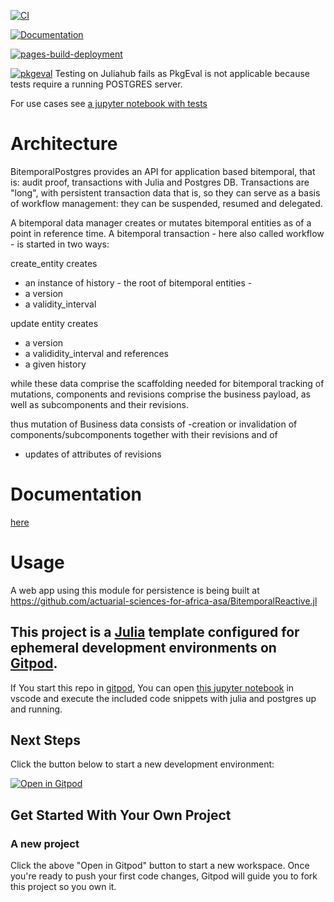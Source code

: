 [![CI](https://github.com/actuarial-sciences-for-africa-asa/BitemporalPostgres.jl/actions/workflows/CI.yml/badge.svg)](https://github.com/actuarial-sciences-for-africa-asa/BitemporalPostgres.jl/actions/workflows/CI.yml)

[![Documentation](https://github.com/actuarial-sciences-for-africa-asa/BitemporalPostgres.jl/actions/workflows/Documentation.yml/badge.svg)](https://github.com/actuarial-sciences-for-africa-asa/BitemporalPostgres.jl/actions/workflows/Documentation.yml)

[![pages-build-deployment](https://github.com/actuarial-sciences-for-africa-asa/BitemporalPostgres.jl/actions/workflows/pages/pages-build-deployment/badge.svg)](https://github.com/actuarial-sciences-for-africa-asa/BitemporalPostgres.jl/actions/workflows/pages/pages-build-deployment)

[![pkgeval](https://juliahub.com/docs/BitemporalPostgres/pkgeval.svg)](https://juliahub.com/ui/Packages/BitemporalPostgres/ZmypI) Testing on Juliahub fails as PkgEval is not applicable because tests require a running POSTGRES server.

For use cases see [a jupyter notebook with tests ](bitemporal_testcase.ipynb)

# Architecture
BitemporalPostgres provides an API for application based bitemporal, that is: audit proof,  transactions with Julia and Postgres DB. Transactions are "long", with persistent transaction data that is, so they can serve as a basis of workflow management: they can be suspended, resumed and delegated.

A bitemporal data manager creates or mutates bitemporal entities as of a point in reference time.
A bitemporal transaction - here also called workflow - is started in two ways:

create_entity creates
- an instance of history - the root of bitemporal entities -
- a version 
- a validity_interval

update entity creates 
- a version 
- a valididity_interval 
and references  
- a given history

while these data comprise the scaffolding needed for bitemporal tracking of mutations, components and revisions comprise the business payload, as well as subcomponents and their revisions.

thus mutation of Business data consists of 
-creation or invalidation of components/subcomponents together with their revisions and of
- updates of attributes of revisions

# Documentation
[here](https://actuarial-sciences-for-africa-asa.github.io/BitemporalPostgres.jl/dev/)

# Usage
A web app using this module for persistence is being built at https://github.com/actuarial-sciences-for-africa-asa/BitemporalReactive.jl


## This project is a [Julia](https://julialang.org/) template configured for ephemeral development environments on [Gitpod](https://www.gitpod.io/). 
If You start this repo in [gitpod](https://www.gitpod.io/docs/), You can open [this jupyter notebook](./bitemporal_testcase.ipynb) in vscode and execute the included code snippets with julia and postgres up and running.

## Next Steps

Click the button below to start a new development environment:

[![Open in Gitpod](https://gitpod.io/button/open-in-gitpod.svg)](https://gitpod.io/#https://github.com/gitpod-io/template-julia)

## Get Started With Your Own Project

### A new project

Click the above "Open in Gitpod" button to start a new workspace. Once you're ready to push your first code changes, Gitpod will guide you to fork this project 
so you own it.
